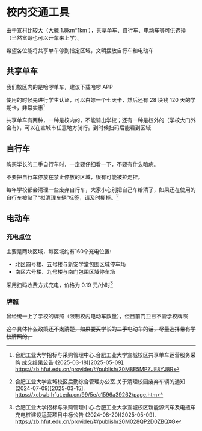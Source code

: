 # 校内交通工具

由于宣村比较大（大概 1.8km\*1km ），共享单车、自行车、电动车等可供选择（当然富哥也可以开车来上学）。

希望各位能将共享单车停到指定区域，文明摆放自行车和电动车

## 共享单车

我们校区内的是哈啰单车，建议下载哈啰 APP

使用的时候先进行学生认证，可以白嫖一个七天卡，然后还有 28 块钱 120 天的学期卡，非常实惠[^1]

共享单车有两种，一种是校内的，不能骑出学校；还有一种是校外的（学校大门外会有），可以在宣城市任意地方骑行。到时候扫码后能看到区域

## 自行车

购买学长的二手自行车时，一定要仔细看一下，不要有什么暗病。

不要把自行车停放在禁止停放的区域，很有可能被拉走捏。

每年学校都会清理一些废弃自行车，大家小心别把自己车给清了，如果还在使用的自行车被贴了“拟清理车辆”标签，请及时撕掉。[^2]

## 电动车

### 充电点位

主要是两块区域，每区域约有160个充电位置:

- 北区四号楼、五号楼与新安学堂包围区域停车场
- 南区六号楼、九号楼与南门包围区域停车场

采用扫码收费方式充电，价格为 0.19 元/小时[^3]

### 牌照

曾经统一上了学校的牌照（限制校内电动车数量），但目前门卫已不管学校牌照

~~这个具体什么政策还不太清楚，如果要买学长的二手电动车的话，尽量选择带有学校牌照的。~~

[^1]: 合肥工业大学招标与采购管理中心.合肥工业大学宣城校区共享单车运营服务采购 成交结果公告 (2025-03-18)\[2025-05-09].  
<https://zb.hfut.edu.cn/provider/#/publish/20M8E5MPZJE8YJ8R>

[^2]: 合肥工业大学宣城校区后勤综合管理办公室.关于清理校园废弃车辆的通知 (2024-07-09)\[2025-03-15].  
<https://xcbwb.hfut.edu.cn/99/5e/c1596a39262/page.htm>

[^3]: 合肥工业大学招标与采购管理中心.合肥工业大学宣城校区新能源汽车及电瓶车充电桩建设运营项目中标公告 (2024-08-20)\[2025-05-09].  
<https://zb.hfut.edu.cn/provider/#/publish/20M028QP2D0ZBQXG>
